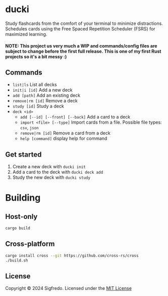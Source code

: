 # ducki

Study flashcards from the comfort of your terminal to minimize distractions. Schedules cards using the Free Spaced Repetition Scheduler (FSRS) for maximized
learning.

#### NOTE: This project us very much a WIP and commands/config files are subject to change before the first full release. This is one of my first Rust projects so it's a bit messy :)

## Commands

- `list|ls` List all decks
- `init|i [id]` Add a new deck
- `add [path]` Add an existing deck
- `remove|rm [id]` Remove a deck
- `study [id]` Study a deck
- `deck <id>`
  - `add [--id] [--front] [--back]` Add a card to a deck
  - `import <file> [--type]` Import cards from a file. Possible file types: `csv`, `json`
  - `remove|rm [id]` Remove a card from a deck
  - `help [command]` display help for command

## Get started

1. Create a new deck with `ducki init`
2. Add a card to the deck with `ducki deck add`
3. Study the new deck with `ducki study`

# Building

## Host-only
```bash
cargo build
```

## Cross-platform
```bash
cargo install cross --git https://github.com/cross-rs/cross
./build.sh
```

## License

Copyright &copy; 2024 Sigfredo. Licensed under the [MIT License](./LICENSE)
